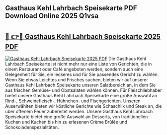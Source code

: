 ## Gasthaus Kehl Lahrbach Speisekarte PDF Download Online 2025 Q1vsa

# <h2><a href="http://gc7dzb.nevu.top/?p=Gasthaus+Kehl+Lahrbach+Speisekarte">🔗 👉🔴 Gasthaus Kehl Lahrbach Speisekarte 2025 PDF</a></h2>

[![Gasthaus Kehl Lahrbach Speisekarte 2025 PDF](https://i.imgur.com/dBaPXMq.png)](http://gc7dzb.nevu.top/?p=Gasthaus+Kehl+Lahrbach+Speisekarte)
Die Gasthaus Kehl Lahrbach Speisekarte ist nicht mehr nur eine Liste von Gerichten, die in einem Restaurant oder Café angeboten werden, sondern auch eine Gelegenheit für Sie, ein leckeres und für Sie passendes Gericht zu wählen. Wenn Sie etwas Leichtes und Frisches suchen, bieten wir auf unserer Gasthaus Kehl Lahrbach Speisekarte unseren Salatbereich an, in dem Sie aus frischen Gemüse- und Obstsalaten wählen können. Für Fleischliebhaber bietet unsere Gasthaus Kehl Lahrbach Speisekarte eine große Auswahl an Rind-, Schweinefleisch-, Hühnchen- und Fischgerichten. Unseren Auserwählten bieten wir köstliche Gerichte wie Schaschlik und Steak an, die über offenem Feuer zubereitet werden. Unsere Gasthaus Kehl Lahrbach Speisekarte bietet eine große Auswahl an Desserts, von traditionellen Kuchen und Kuchen bis hin zu erlesenen Crème Brûlée und Schokoladenspezialitäten.
